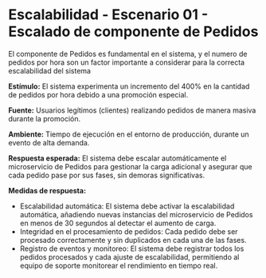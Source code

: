 # Escalabilidad - Escenario 01 - Escalado de componente de Pedidos

El componente de Pedidos es fundamental en el sistema, y el numero de pedidos por hora son un factor importante a considerar para la correcta escalabilidad del sistema

**Estímulo:** El sistema experimenta un incremento del 400% en la cantidad de pedidos por hora debido a una promoción especial.

**Fuente:** Usuarios legítimos (clientes) realizando pedidos de manera masiva durante la promoción.

**Ambiente:** Tiempo de ejecución en el entorno de producción, durante un evento de alta demanda.

**Respuesta esperada:** El sistema debe escalar automáticamente el microservicio de Pedidos para gestionar la carga adicional y asegurar que cada pedido pase por sus fases, sin demoras significativas.

**Medidas de respuesta:**

- Escalabilidad automática: El sistema debe activar la escalabilidad automática, añadiendo nuevas instancias del microservicio de Pedidos en menos de 30 segundos al detectar el aumento de carga.
- Integridad en el procesamiento de pedidos: Cada pedido debe ser procesado correctamente y sin duplicados en cada una de las fases.
- Registro de eventos y monitoreo: El sistema debe registrar todos los pedidos procesados y cada ajuste de escalabilidad, permitiendo al equipo de soporte monitorear el rendimiento en tiempo real.
